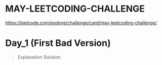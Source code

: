 # MAY-LEETCODING-CHALLENGE

https://leetcode.com/explore/challenge/card/may-leetcoding-challenge/


# Day_1 (First Bad Version)
> Explanation
> Solution
